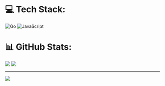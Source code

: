 
# 💻 Tech Stack:
![Go](https://img.shields.io/badge/go-%2300ADD8.svg?style=for-the-badge&logo=go&logoColor=white) ![JavaScript](https://img.shields.io/badge/javascript-%23323330.svg?style=for-the-badge&logo=javascript&logoColor=%23F7DF1E)
# 📊 GitHub Stats:
![](https://github-readme-stats.vercel.app/api/top-langs/?username=julianwzt&theme=radical&hide_border=false&include_all_commits=true&count_private=false&layout=compact)
![](https://quotes-github-readme.vercel.app/api?type=horizontal&theme=dark)

---
[![](https://visitcount.itsvg.in/api?id=julianwzt&icon=2&color=1)](https://visitcount.itsvg.in)

<!-- Proudly created with GPRM ( https://gprm.itsvg.in ) -->
